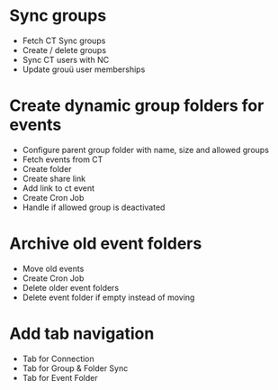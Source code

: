 # Sync groups
- Fetch CT Sync groups
- Create / delete groups
- Sync CT users with NC
- Update grouü user memberships

# Create dynamic group folders for events
- Configure parent group folder with name, size and allowed groups
- Fetch events from CT
- Create folder
- Create share link
- Add link to ct event
- Create Cron Job
- Handle if allowed group is deactivated

# Archive old event folders
- Move old events
- Create Cron Job
- Delete older event folders
- Delete event folder if empty instead of moving

# Add tab navigation
- Tab for Connection
- Tab for Group & Folder Sync
- Tab for Event Folder